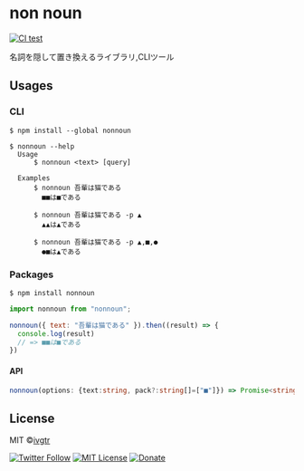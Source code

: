 # non noun

[![CI test](https://github.com/ivgtr/nonnoun/actions/workflows/test.yml/badge.svg)](https://github.com/ivgtr/nonnoun/actions/workflows/test.yml)

名詞を隠して置き換えるライブラリ,CLIツール

## Usages

### CLI

```shell
$ npm install --global nonnoun
```

```shell
$ nonnoun --help
  Usage
      $ nonnoun <text> [query]

  Examples
      $ nonnoun 吾輩は猫である
        ■■は■である

      $ nonnoun 吾輩は猫である -p ▲
        ▲▲は▲である

      $ nonnoun 吾輩は猫である -p ▲,■,●
        ●■は▲である
```

### Packages

```shell
$ npm install nonnoun
```

```js
import nonnoun from "nonnoun";

nonnoun({ text: "吾輩は猫である" }).then((result) => {
  console.log(result)
  // => ■■は■である
})
```

#### API
```ts
nonnoun(options: {text:string, pack?:string[]=["■"]}) => Promise<string>
```

## License

MIT ©[ivgtr](https://github.com/ivgtr)

[![Twitter Follow](https://img.shields.io/twitter/follow/ivgtr?style=social)](https://twitter.com/ivgtr) [![MIT License](http://img.shields.io/badge/license-MIT-blue.svg?style=flat)](LICENSE) [![Donate](https://img.shields.io/badge/%EF%BC%84-support-green.svg?style=flat-square)](https://www.buymeacoffee.com/ivgtr)